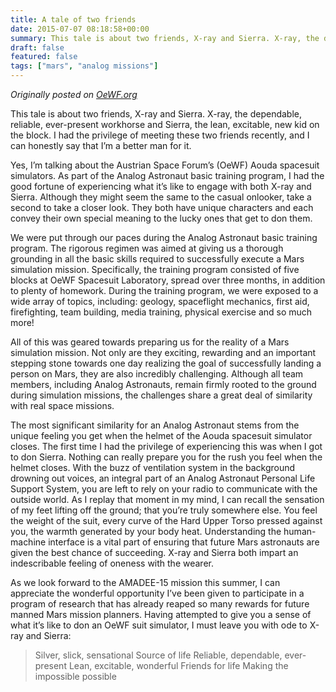 ```yaml
---
title: A tale of two friends
date: 2015-07-07 08:18:58+00:00
summary: This tale is about two friends, X-ray and Sierra. X-ray, the dependable, reliable, ever-present workhorse and Sierra, the lean, excitable, new kid on the block. I had the privilege of meeting these two friends recently, and I can honestly say that I’m a better man for it.
draft: false
featured: false
tags: ["mars", "analog missions"]
---
```


_Originally posted on [OeWF.org](http://www.oewf.org/en/2015/07/a-tale-of-two-friends/)_

This tale is about two friends, X-ray and Sierra. X-ray, the dependable, reliable, ever-present workhorse and Sierra, the lean, excitable, new kid on the block. I had the privilege of meeting these two friends recently, and I can honestly say that I’m a better man for it.

Yes, I’m talking about the Austrian Space Forum’s (OeWF) Aouda spacesuit simulators. As part of the Analog Astronaut basic training program, I had the good fortune of experiencing what it’s like to engage with both X-ray and Sierra. Although they might seem the same to the casual onlooker, take a second to take a closer look. They both have unique characters and each convey their own special meaning to the lucky ones that get to don them.

We were put through our paces during the Analog Astronaut basic training program. The rigorous regimen was aimed at giving us a thorough grounding in all the basic skills required to successfully execute a Mars simulation mission. Specifically, the training program consisted of five blocks at OeWF Spacesuit Laboratory, spread over three months, in addition to plenty of homework. During the training program, we were exposed to a wide array of topics, including: geology, spaceflight mechanics, first aid, firefighting, team building, media training, physical exercise and so much more!

<!-- [caption id="attachment_624" align="aligncenter" width="300"][![X-Ray: Joao Lousada (left), Sierra: Kartik Kumar (right) (c) OeWF (Paul Santek)](http://www.kartikkumar.com/wp-content/uploads/2015/07/xray-sierra_psantek-300x230.jpg)
](http://www.kartikkumar.com/wp-content/uploads/2015/07/xray-sierra_psantek.jpg) X-Ray: Joao Lousada (left), Sierra: Kartik Kumar (right) (c) OeWF (Paul Santek)[/caption] -->

All of this was geared towards preparing us for the reality of a Mars simulation mission. Not only are they exciting, rewarding and an important stepping stone towards one day realizing the goal of successfully landing a person on Mars, they are also incredibly challenging. Although all team members, including Analog Astronauts, remain firmly rooted to the ground during simulation missions, the challenges share a great deal of similarity with real space missions.

The most significant similarity for an Analog Astronaut stems from the unique feeling you get when the helmet of the Aouda spacesuit simulator closes. The first time I had the privilege of experiencing this was when I got to don Sierra. Nothing can really prepare you for the rush you feel when the helmet closes. With the buzz of ventilation system in the background drowning out voices, an integral part of an Analog Astronaut Personal Life Support System, you are left to rely on your radio to communicate with the outside world. As I replay that moment in my mind, I can recall the sensation of my feet lifting off the ground; that you’re truly somewhere else. You feel the weight of the suit, every curve of the Hard Upper Torso pressed against you, the warmth generated by your body heat. Understanding the human-machine interface is a vital part of ensuring that future Mars astronauts are given the best chance of succeeding. X-ray and Sierra both impart an indescribable feeling of oneness with the wearer.

<!-- [caption id="attachment_625" align="aligncenter" width="400"][![X-Ray: Joao Lousada (left), Sierra: Kartik Kumar (right) (c) OeWF (Paul Santek)](http://www.kartikkumar.com/wp-content/uploads/2015/07/xray-sierra02_psantek-600x422-300x211.jpg)
](http://www.kartikkumar.com/wp-content/uploads/2015/07/xray-sierra02_psantek-600x422.jpg) X-Ray: Joao Lousada (left), Sierra: Kartik Kumar (right) (c) OeWF (Paul Santek)[/caption] -->

As we look forward to the AMADEE-15 mission this summer, I can appreciate the wonderful opportunity I’ve been given to participate in a program of research that has already reaped so many rewards for future manned Mars mission planners. Having attempted to give you a sense of what it’s like to don an OeWF suit simulator, I must leave you with ode to X-ray and Sierra:

<blockquote>
Silver, slick, sensational
Source of life
Reliable, dependable, ever-present
Lean, excitable, wonderful
Friends for life
Making the impossible possible
</blockquote>